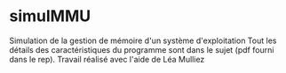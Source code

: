 # simulMMU
Simulation de la gestion de mémoire d'un système d'exploitation
Tout les détails des caractéristiques du programme sont dans le sujet (pdf fourni dans le rep).
Travail réalisé avec l'aide de Léa Mulliez
